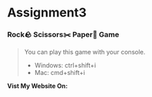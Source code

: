 # Assignment3

### Rock🪨 Scissors✂️ Paper📄 Game

> You can play this game with your console.
>
> - Windows: ctrl+shift+i
> - Mac: cmd+shift+i

**Vist My Website On:**
